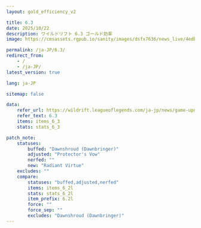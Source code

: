 ```yaml
---
layout: gold_efficiency_v2

title: 6.3
date: 2025/10/22
description: ワイルドリフト 6.3 ゴールド効率
image: https://cmsassets.rgpub.io/sanity/images/dsfx7636/news_live/4edb103f3546f452082df1e1755d16512e6f01e0-1920x1080.jpg?w=1200&h=630&fm=webp&fit=crop&crop=center

permalink: /ja-JP/6.3/
redirect_from:
    - /
    - /ja-JP/
latest_version: true

lang: ja-JP

sitemap: false

data:
    refer_url: https://wildrift.leagueoflegends.com/ja-jp/news/game-updates/wild-rift-patch-notes-6-3/
    refer_text: 6.3
    items: items_6_3
    stats: stats_6_3

patch_note:
    statuses:
        buffed: "Dawnshroud (Dawnbringer)"
        adjusted: "Protector's Vow"
        nerfed: ""
        new: "Radiant Virtue"
    excludes: ""
    compare:
        statuses: "buffed,adjusted,nerfed"
        items: items_6_2l
        stats: stats_6_2l
        item_prefix: 6.2l
        force: ""
        force_sep: ""
        excludes: "Dawnshroud (Dawnbringer)"
---
```

